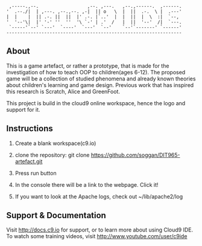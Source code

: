 
     ,-----.,--.                  ,--. ,---.   ,--.,------.  ,------.
    '  .--./|  | ,---. ,--.,--. ,-|  || o   \  |  ||  .-.  \ |  .---'
    |  |    |  || .-. ||  ||  |' .-. |`..'  |  |  ||  |  \  :|  `--, 
    '  '--'\|  |' '-' ''  ''  '\ `-' | .'  /   |  ||  '--'  /|  `---.
     `-----'`--' `---'  `----'  `---'  `--'    `--'`-------' `------'
    ----------------------------------------------------------------- 


## About
This is a game artefact, or rather a prototype, that is made for the investigation of how to teach OOP to children(ages 6-12).
The proposed game will be a collection of studied phenomena and already known theories about children's learning and game design.
Previous work that has inspired this research is Scratch, Alice and GreenFoot.

This project is build in the cloud9 online workspace, hence the logo and support for it.


## Instructions

1) Create a blank workspace(c9.io)

2) clone the repository: git clone https://github.com/soggan/DIT965-artefact.git

3) Press run button

5) In the console there will be a link to the webpage. Click it!

6) If you want to look at the Apache logs, check out ~/lib/apache2/log
 

## Support & Documentation

Visit http://docs.c9.io for support, or to learn more about using Cloud9 IDE. 
To watch some training videos, visit http://www.youtube.com/user/c9ide
